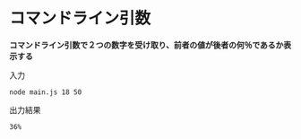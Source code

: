 # コマンドライン引数

**コマンドライン引数で２つの数字を受け取り、前者の値が後者の何％であるか表示する**

入力
```
node main.js 18 50
```

出力結果
```
36%
```